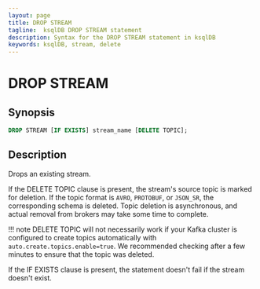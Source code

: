 ```yaml
---
layout: page
title: DROP STREAM
tagline:  ksqlDB DROP STREAM statement
description: Syntax for the DROP STREAM statement in ksqlDB
keywords: ksqlDB, stream, delete
---
```


<script type="text/javascript">
        window.location = 'https://docs.confluent.io/platform/current/ksqldb/developer-guide/ksqldb-reference/drop-stream.html';
</script>

DROP STREAM
===========

Synopsis
--------

```sql
DROP STREAM [IF EXISTS] stream_name [DELETE TOPIC];
```

Description
-----------

Drops an existing stream.

If the DELETE TOPIC clause is present, the stream's source topic is
marked for deletion. If the topic format is `AVRO`, `PROTOBUF`, or `JSON_SR`, the
corresponding schema is deleted. Topic deletion is asynchronous, and actual
removal from brokers may take some time to complete.

!!! note
	DELETE TOPIC will not necessarily work if your Kafka cluster is
    configured to create topics automatically with
    `auto.create.topics.enable=true`. We recommended checking after a few
    minutes to ensure that the topic was deleted.

If the IF EXISTS clause is present, the statement doesn't fail if the
stream doesn't exist.
